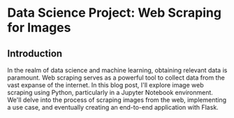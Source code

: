 # Data Science Project: Web Scraping for Images
## Introduction
In the realm of data science and machine learning, obtaining relevant data is paramount. Web scraping serves as a powerful tool to collect data from the vast expanse of the internet. In this blog post, I'll explore image web scraping using Python, particularly in a Jupyter Notebook environment. We'll delve into the process of scraping images from the web, implementing a use case, and eventually creating an end-to-end application with Flask.

